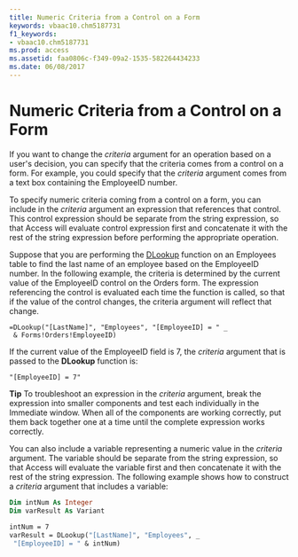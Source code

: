 ```yaml
---
title: Numeric Criteria from a Control on a Form
keywords: vbaac10.chm5187731
f1_keywords:
- vbaac10.chm5187731
ms.prod: access
ms.assetid: faa0806c-f349-09a2-1535-582264434233
ms.date: 06/08/2017
---
```



# Numeric Criteria from a Control on a Form

If you want to change the  _criteria_ argument for an operation based on a user's decision, you can specify that the criteria comes from a control on a form. For example, you could specify that the _criteria_ argument comes from a text box containing the EmployeeID number.

To specify numeric criteria coming from a control on a form, you can include in the  _criteria_ argument an expression that references that control. This control expression should be separate from the string expression, so that Access will evaluate control expression first and concatenate it with the rest of the string expression before performing the appropriate operation.

Suppose that you are performing the [DLookup](application-dlookup-method-access.md) function on an Employees table to find the last name of an employee based on the EmployeeID number. In the following example, the criteria is determined by the current value of the EmployeeID control on the Orders form. The expression referencing the control is evaluated each time the function is called, so that if the value of the control changes, the criteria argument will reflect that change.




```
=DLookup("[LastName]", "Employees", "[EmployeeID] = " _ 
 & Forms!Orders!EmployeeID)
```

If the current value of the EmployeeID field is 7, the  _criteria_ argument that is passed to the **DLookup** function is:



```
"[EmployeeID] = 7"
```


 **Tip**   To troubleshoot an expression in the _criteria_ argument, break the expression into smaller components and test each individually in the Immediate window. When all of the components are working correctly, put them back together one at a time until the complete expression works correctly.

You can also include a variable representing a numeric value in the  _criteria_ argument. The variable should be separate from the string expression, so that Access will evaluate the variable first and then concatenate it with the rest of the string expression.
The following example shows how to construct a  _criteria_ argument that includes a variable:



```vb
Dim intNum As Integer 
Dim varResult As Variant 
 
intNum = 7 
varResult = DLookup("[LastName]", "Employees", _ 
 "[EmployeeID] = " & intNum)
```


